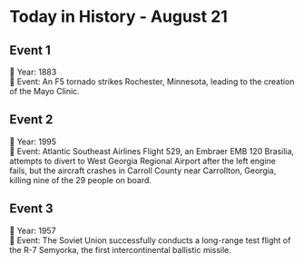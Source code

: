 # Today in History - August 21

## Event 1
📅 Year: 1883  
📝 Event: An F5 tornado strikes Rochester, Minnesota, leading to the creation of the Mayo Clinic.

## Event 2
📅 Year: 1995  
📝 Event: Atlantic Southeast Airlines Flight 529, an Embraer EMB 120 Brasilia, attempts to divert to West Georgia Regional Airport after the left engine fails, but the aircraft crashes in Carroll County near Carrollton, Georgia, killing nine of the 29 people on board.

## Event 3
📅 Year: 1957  
📝 Event: The Soviet Union successfully conducts a long-range test flight of the R-7 Semyorka, the first intercontinental ballistic missile.

